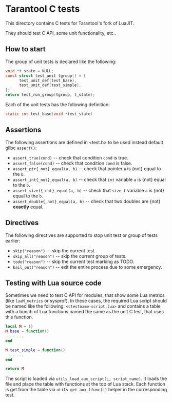 # Tarantool C tests
This directory contains C tests for Tarantool's fork of LuaJIT.

They should test C API, some unit functionality, etc..

## How to start

The group of unit tests is declared like the following:
```c
void *t_state = NULL;
const struct test_unit tgroup[] = {
      test_unit_def(test_base),
      test_unit_def(test_simple),
};
return test_run_group(tgroup, t_state);
```

Each of the unit tests has the following definition:

```c
static int test_base(void *test_state)
```

## Assertions

The following assertions are defined in <test.h> to be used instead default
glibc `assert()`:
* `assert_true(cond)` -- check that condition `cond` is true.
* `assert_false(cond)` -- check that condition `cond` is false.
* `assert_ptr{_not}_equal(a, b)` -- check that pointer `a` is {not} equal to
  the `b`.
* `assert_int{_not}_equal(a, b)` -- check that `int` variable `a` is {not}
  equal to the `b`.
* `assert_sizet{_not}_equal(a, b)` -- check that `size_t` variable `a` is {not}
  equal to the `b`.
* `assert_double{_not}_equal(a, b)` -- check that two doubles are {not}
  **exactly** equal.

## Directives

The following directives are supported to stop unit test or group of tests
earlier:
* `skip("reason")` -- skip the current test.
* `skip_all("reason")` -- skip the current group of tests.
* `todo("reason")` -- skip the current test marking as TODO.
* `bail_out("reason")` -- exit the entire process due to some emergency.

## Testing with Lua source code

Sometimes we need to test C API for modules, that show some Lua metrics (like
`luaM_metrics` or sysprof). In these cases, the required Lua script should be
named like the following: `<ctestname-script.lua>` and contains a table with a
bunch of Lua functions named the same as the unit C test, that uses this
function.

```lua
local M = {}
M.base = function()
  -- ...
end

M.test_simple = function()
  -- ...
end

return M
```

The script is loaded via `utils_load_aux_script(L, script_name)`. It loads the
file and place the table with functions at the top of Lua stack. Each function
is get from the table via `utils_get_aux_lfunc(L)` helper in the corresponding
test.
